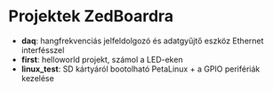 # Projektek ZedBoardra

- **daq**: hangfrekvenciás jelfeldolgozó és adatgyűjtő eszköz Ethernet interfésszel
- **first**: helloworld projekt, számol a LED-eken
- **linux_test**: SD kártyáról bootolható PetaLinux + a GPIO perifériák kezelése
